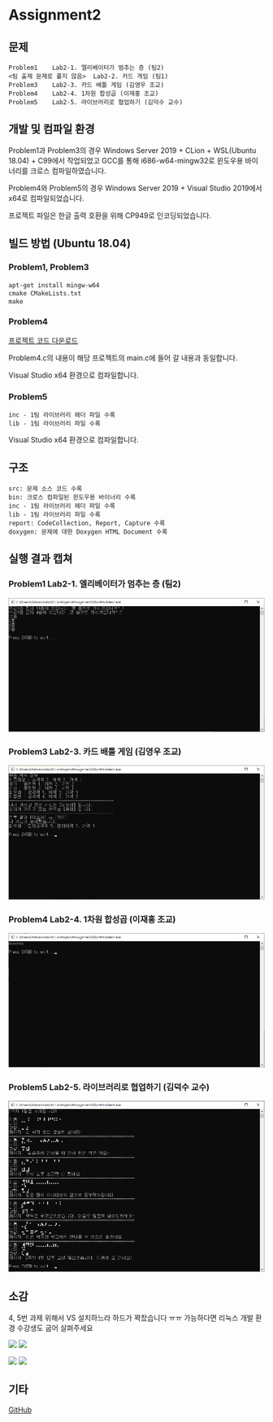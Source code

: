 ﻿# Assignment2

## 문제
```
Problem1	Lab2-1. 엘리베이터가 멈추는 층 (팀2)
<팀 출제 문제로 풀지 않음>  Lab2-2. 카드 게임 (팀1)
Problem3	Lab2-3. 카드 배틀 게임 (김영우 조교)
Problem4	Lab2-4. 1차원 합성곱 (이재홍 조교)
Problem5	Lab2-5. 라이브러리로 협업하기 (김덕수 교수)
```

## 개발 및 컴파일 환경
Problem1과 Problem3의 경우 Windows Server 2019 + CLion + WSL(Ubuntu 18.04) + C99에서 작업되었고 GCC를 통해 i686-w64-mingw32로 윈도우용 바이너리를 크로스 컴파일하였습니다.

Problem4와 Problem5의 경우 Windows Server 2019 + Visual Studio 2019에서 x64로 컴파일되었습니다.

프로젝트 파일은 한글 출력 호환을 위해 CP949로 인코딩되었습니다.

## 빌드 방법 (Ubuntu 18.04)
### Problem1, Problem3
```
apt-get install mingw-w64
cmake CMakeLists.txt
make
```
### Problem4
[프로젝트 코드 다운로드](https://onedrive.live.com/?cid=536a6e8f3d81a30a&id=536A6E8F3D81A30A%2122267&authkey=!AGueAFvys59Ta_o)

Problem4.c의 내용이 해당 프로젝트의 main.c에 들어 갈 내용과 동일합니다.

Visual Studio x64 환경으로 컴파일합니다.

### Problem5
```
inc - 1팀 라이브러리 헤더 파일 수록
lib - 1팀 라이브러리 파일 수록
```
Visual Studio x64 환경으로 컴파일합니다.

## 구조
```
src: 문제 소스 코드 수록
bin: 크로스 컴파일된 윈도우용 바이너리 수록
inc - 1팀 라이브러리 헤더 파일 수록
lib - 1팀 라이브러리 파일 수록
report: CodeCollection, Report, Capture 수록
doxygen: 문제에 대한 Doxygen HTML Document 수록
```

## 실행 결과 캡쳐
### Problem1	Lab2-1. 엘리베이터가 멈추는 층 (팀2)
![Problem2](./report/capture/Problem2.png)
### Problem3	Lab2-3. 카드 배틀 게임 (김영우 조교)
![Problem3](./report/capture/Problem3.png)
### Problem4	Lab2-4. 1차원 합성곱 (이재홍 조교)
![Problem4](./report/capture/Problem4.png)
### Problem5	Lab2-5. 라이브러리로 협업하기 (김덕수 교수)
![Problem5](./report/capture/Problem5.png)

## 소감
4, 5번 과제 위해서 VS 설치하느라 하드가 꽉찼습니다 ㅠㅠ 가능하다면 리눅스 개발 환경 수강생도 굽어 살펴주세요

![](http://private_raw.abstr.net/files/kp_icon/icon_25.png)
![](http://private_raw.abstr.net/files/kp_icon/icon_26.png)

![](http://private_raw.abstr.net/files/kp_icon/icon_1_f.png)
![](http://private_raw.abstr.net/files/kp_icon/icon_52.png)

## 기타
[GitHub](https://github.com/refracta/koreatech-assignment/tree/master/CPrograming2)